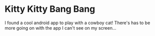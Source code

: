 # Kitty Kitty Bang Bang  

I found a cool android app to play with a cowboy cat! There's has to be more going on with the app I can't see on my screen...
